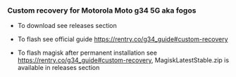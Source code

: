 ### Custom recovery for Motorola Moto g34 5G aka fogos
- To download see releases section
- To flash see official guide https://rentry.co/g34_guide#custom-recovery
  
- To flash magisk after permanent installation see https://rentry.co/g34_guide#custom-recovery, MagiskLatestStable.zip is available in releases section
